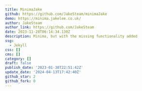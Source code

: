 ```yaml
---
title: MinimaJake
github: https://github.com/JakeSteam/minimaJake
demo: https://minima.jakelee.co.uk/
author: JakeSteam
author_link: https://github.com/JakeSteam
date: 2023-11-28T06:14:34.130Z
description: Minima, but with the missing functionality added
ssg:
  - Jekyll
css: []
cms: []
category: []
draft: false
publish_date: '2023-01-30T22:51:42Z'
update_date: '2024-04-13T17:42:40Z'
github_star: 2
github_fork: 0
---
```

